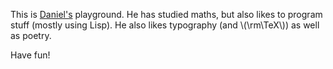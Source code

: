 This is [Daniel's](http://www.math.tu-dresden.de/~borch) playground.  He has studied
maths, but also likes to program stuff (mostly using Lisp).  He also likes typography (and
\\(\\rm\\TeX\\)) as well as poetry.

Have fun!
